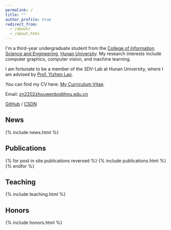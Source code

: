 ```yaml
---
permalink: /
title: ""
author_profile: true
redirect_from: 
  - /about/
  - /about.html
---
```


I'm a third-year undergraduate student from the [College of Information Science and Engineering](http://csee.hnu.edu.cn), [Hunan University](https://www.hnu.edu.cn/). My research interests include computer graphics, computer vision, and machine learning.  

I am fortunate to be a member of the 3DV-Lab at Hunan University, where I am advised by [Prof. Yizhen Lao](https://yizhenlao.github.io/).  

You can find my CV here: [My Curriculum Vitae](../assets/Curriculum_Vitae.pdf).  

Email: zn2202zhouwenbo@hnu.edu.cn

[GitHub](https://github.com/Zhouwenb0) / [CSDN](https://blog.csdn.net/weixin_73906822)  



## News
<style style="text/css"> .news{font-size:0.75em;} </style>
{% include news.html %}


## Publications

<style style="text/css"> .hoverTable{ width:85%; border-collapse:collapse; border: 0px; } .hoverTable td{ padding:7px; border:#4e95f4 0px solid; } /* Define the default color for all the table rows */ .hoverTable tr{} /* Define the hover highlight color for the table row */ .hoverTable tr:hover { background-color: #f7f7f7; } </style> {% for post in site.publications reversed %} {% include publications.html %} {% endfor %}


## Teaching
<style style="text/css"> .news{font-size:0.75em;} </style>
{% include teaching.html %}

## Honors
<style style="text/css"> .news{font-size:0.75em;} </style>
{% include honors.html %}



